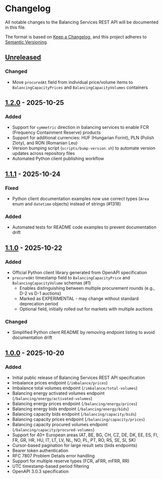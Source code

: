 # Changelog

All notable changes to the Balancing Services REST API will be documented in this file.

The format is based on [Keep a Changelog](https://keepachangelog.com/en/1.0.0/),
and this project adheres to [Semantic Versioning](https://semver.org/spec/v2.0.0.html).

## [Unreleased]

### Changed
- Move `procuredAt` field from individual price/volume items to `BalancingCapacityPrices` and `BalancingCapacityVolumes` containers

## [1.2.0] - 2025-10-25

### Added
- Support for `symmetric` direction in balancing services to enable FCR (Frequency Containment Reserve) products
- Support for additional currencies: HUF (Hungarian Forint), PLN (Polish Zloty), and RON (Romanian Leu)
- Version bumping script (`scripts/bump-version.sh`) to automate version updates across repository files
- Automated Python client publishing workflow

## [1.1.1] - 2025-10-24

### Fixed
- Python client documentation examples now use correct types (`Area` enum and `datetime` objects) instead of strings (#1318)

### Added
- Automated tests for README code examples to prevent documentation drift

## [1.1.0] - 2025-10-22

### Added
- Official Python client library generated from OpenAPI specification
- `procuredAt` timestamp field to `BalancingCapacityPrice` and `BalancingCapacityVolume` schemas (#1)
  - Enables distinguishing between multiple procurement rounds (e.g., D-2 vs D-1 auctions)
  - Marked as EXPERIMENTAL - may change without standard deprecation period
  - Optional field, initially rolled out for markets with multiple auctions

### Changed
- Simplified Python client README by removing endpoint listing to avoid documentation drift

## [1.0.0] - 2025-10-20

### Added
- Initial public release of Balancing Services REST API specification
- Imbalance prices endpoint (`/imbalance/prices`)
- Imbalance total volumes endpoint (`/imbalance/total-volumes`)
- Balancing energy activated volumes endpoint (`/balancing/energy/activated-volumes`)
- Balancing energy prices endpoint (`/balancing/energy/prices`)
- Balancing energy bids endpoint (`/balancing/energy/bids`)
- Balancing capacity bids endpoint (`/balancing/capacity/bids`)
- Balancing capacity prices endpoint (`/balancing/capacity/prices`)
- Balancing capacity procured volumes endpoint (`/balancing/capacity/procured-volumes`)
- Support for 40+ European areas (AT, BE, BG, CH, CZ, DE, DK, EE, ES, FI, FR, GR, HR, HU, IT, LT, LV, NL, NO, PL, PT, RO, RS, SE, SI, SK)
- Cursor-based pagination for large result sets (bids endpoints)
- Bearer token authentication
- RFC 7807 Problem Details error handling
- Support for multiple reserve types (FCR, aFRR, mFRR, RR)
- UTC timestamp-based period filtering
- OpenAPI 3.0.3 specification

[Unreleased]: https://github.com/balancing-services/rest-api/compare/v1.2.0...HEAD
[1.2.0]: https://github.com/balancing-services/rest-api/compare/v1.1.1...v1.2.0
[1.1.1]: https://github.com/balancing-services/rest-api/compare/v1.1.0...v1.1.1
[1.1.0]: https://github.com/balancing-services/rest-api/compare/v1.0.0...v1.1.0
[1.0.0]: https://github.com/balancing-services/rest-api/releases/tag/v1.0.0
